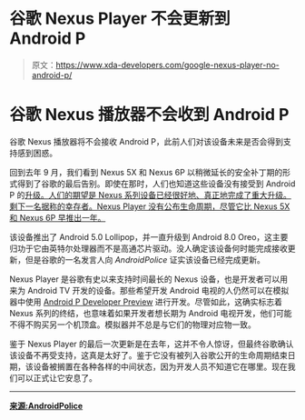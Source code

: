 # 谷歌 Nexus Player 不会更新到 Android P

> 原文：<https://www.xda-developers.com/google-nexus-player-no-android-p/>

# 谷歌 Nexus 播放器不会收到 Android P

谷歌 Nexus 播放器将不会接收 Android P，此前人们对该设备未来是否会得到支持感到困惑。

回到去年 9 月，我们看到 Nexus 5X 和 Nexus 6P 以稍微延长的安全补丁期的形式得到了谷歌的最后告别。即使在那时，人们也知道这些设备没有接受到 Android P 的[升级。人们的期望是 Nexus 系列设备已经很好地、真正地完成了重大升级。剩下一名据称的幸存者。Nexus Player 没有公布生命周期，尽管它比 Nexus 5X 和 Nexus 6P 早推出一年。](https://www.xda-developers.com/android-p-dp1-google-pixel-xl-pixel-2-xl-minor-features/)

该设备推出了 Android 5.0 Lollipop，并一直升级到 Android 8.0 Oreo，这主要归功于它由英特尔处理器而不是高通芯片驱动。没人确定该设备何时能完成接收更新，但是谷歌的一名发言人向 *AndroidPolice* 证实该设备已经完成更新。

Nexus Player 是谷歌有史以来支持时间最长的 Nexus 设备，也是开发者可以用来为 Android TV 开发的设备。那些希望开发 Android 电视的人仍然可以在模拟器中使用 [Android P Developer Preview](https://www.xda-developers.com/android-p-developer-preview-1-google-pixel-xl-pixel-2-xl/) 进行开发。尽管如此，这确实标志着 Nexus 系列的终结，也意味着如果开发者想长期为 Android 电视开发，他们可能不得不购买另一个机顶盒。模拟器并不总是与它们的物理对应物一致。

鉴于 Nexus Player 的最后一次更新是在去年，这并不令人惊讶，但最终谷歌确认该设备不再受支持，这真是太好了。鉴于它没有被列入谷歌公开的生命周期结束日期，该设备被搁置在各种各样的中间状态，因为开发人员不知道它在哪里。现在我们可以正式让它安息了。

* * *

[**来源:AndroidPolice**](https://www.androidpolice.com/2018/03/22/nexus-player-will-not-updated-android-p/#1)